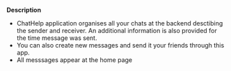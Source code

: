 **Description**

- ChatHelp application organises all your chats at the backend desctibing the sender and receiver. 
An additional information is also provided for the time message was sent.
- You can also create new messages and send it your friends through this app. 
- All messsages appear at the home page 